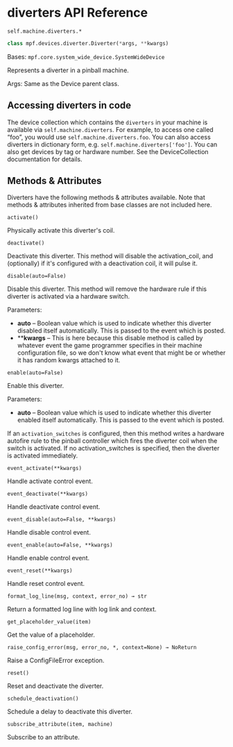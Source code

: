 # diverters API Reference

`self.machine.diverters.*`

``` python
class mpf.devices.diverter.Diverter(*args, **kwargs)
```

Bases: `mpf.core.system_wide_device.SystemWideDevice`

Represents a diverter in a pinball machine.

Args: Same as the Device parent class.

## Accessing diverters in code

The device collection which contains the `diverters` in your machine is available via `self.machine.diverters`. For example, to access one called “foo”, you would use `self.machine.diverters.foo`. You can also access diverters in dictionary form, e.g. `self.machine.diverters['foo']`. You can also get devices by tag or hardware number. See the DeviceCollection documentation for details.

## Methods & Attributes

Diverters have the following methods & attributes available. Note that methods & attributes inherited from base classes are not included here.

`activate()`

Physically activate this diverter's coil.

`deactivate()`

Deactivate this diverter.  This method will disable the activation_coil, and (optionally) if it's configured with a deactivation coil, it will pulse it.

`disable(auto=False)`

Disable this diverter. This method will remove the hardware rule if this diverter is activated via a hardware switch.

Parameters:

* **auto** – Boolean value which is used to indicate whether this diverter disabled itself automatically. This is passed to the event which is posted.
* ****kwargs** – This is here because this disable method is called by whatever event the game programmer specifies in their machine configuration file, so we don't know what event that might be or whether it has random kwargs attached to it.

`enable(auto=False)`

Enable this diverter.

Parameters:

* **auto** – Boolean value which is used to indicate whether this diverter enabled itself automatically. This is passed to the event which is posted.

If an `activation_switches` is configured, then this method writes a hardware autofire rule to the pinball controller which fires the diverter coil when the switch is activated. If no activation_switches is specified, then the diverter is activated immediately.

`event_activate(**kwargs)`

Handle activate control event.

`event_deactivate(**kwargs)`

Handle deactivate control event.

`event_disable(auto=False, **kwargs)`

Handle disable control event.

`event_enable(auto=False, **kwargs)`

Handle enable control event.

`event_reset(**kwargs)`

Handle reset control event.

`format_log_line(msg, context, error_no) → str`

Return a formatted log line with log link and context.

`get_placeholder_value(item)`

Get the value of a placeholder.

`raise_config_error(msg, error_no, *, context=None) → NoReturn`

Raise a ConfigFileError exception.

`reset()`

Reset and deactivate the diverter.

`schedule_deactivation()`

Schedule a delay to deactivate this diverter.

`subscribe_attribute(item, machine)`

Subscribe to an attribute.

